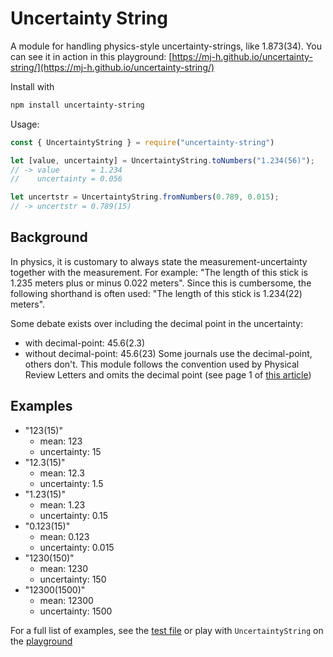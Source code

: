 Uncertainty String
==================

A module for handling physics-style uncertainty-strings, like 1.873(34). 
You can see it in action in this playground: 
[https://mj-h.github.io/uncertainty-string/](https://mj-h.github.io/uncertainty-string/)

Install with 

```sh
npm install uncertainty-string
```

Usage:

```js
const { UncertaintyString } = require("uncertainty-string")

let [value, uncertainty] = UncertaintyString.toNumbers("1.234(56)");
// -> value       = 1.234
//    uncertainty = 0.056

let uncertstr = UncertaintyString.fromNumbers(0.789, 0.015);
// -> uncertstr = 0.789(15)
```

Background
----------
In physics, it is customary to always state the measurement-uncertainty 
together with the measurement. For example: "The length of this stick is 
1.235 meters plus or minus 0.022 meters". Since this is cumbersome, the following
shorthand is often used: "The length of this stick is 1.234(22) meters".

Some debate exists over including the decimal point in the uncertainty:
- with decimal-point: 45.6(2.3)
- without decimal-point: 45.6(23)
Some journals use the decimal-point, others don't. This module follows the
convention used by Physical Review Letters and omits the decimal point (see 
page 1 of [this article](https://journals.aps.org/prl/pdf/10.1103/PhysRevLett.127.072502))



Examples
--------
- "123(15)"
  - mean: 123
  - uncertainty: 15
- "12.3(15)"
  - mean: 12.3
  - uncertainty: 1.5
- "1.23(15)"
  - mean: 1.23
  - uncertainty: 0.15
- "0.123(15)"
  - mean: 0.123
  - uncertainty: 0.015
- "1230(150)"
  - mean: 1230
  - uncertainty: 150
- "12300(1500)"
  - mean: 12300
  - uncertainty: 1500

For a full list of examples, see the [test file](test/UncertaintyString.test.ts) 
or play with `UncertaintyString` on the [playground](https://mj-h.github.io/uncertainty-string/)
